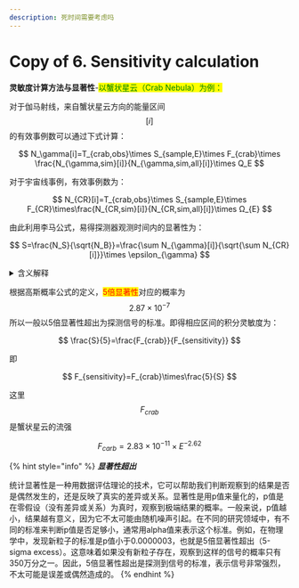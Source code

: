 ```yaml
---
description: 死时间需要考虑吗
---
```


# Copy of 6. Sensitivity calculation

**灵敏度计算方法与显著性**-<mark style="color:green;">以蟹状星云（Crab Nebula）为例：</mark>

对于伽马射线，来自蟹状星云方向的能量区间$$[i]$$的有效事例数可以通过下式计算：

$$
N_\gamma[i]=T_{crab,obs}\times S_{sample,E}\times F_{crab}\times \frac{N_{\gamma,sim}[i]}{N_{\gamma,sim,all}[i]}\times Q_E
$$

对于宇宙线事例，有效事例数为：

$$
N_{CR}[i]=T_{crab,obs}\times S_{sample,E}\times F_{CR}\times\frac{N_{CR,sim}[i]}{N_{CR,sim,all}[i]}\times Ω_{E}
$$

由此利用李马公式，易得探测器观测时间内的显著性为：

$$
S=\frac{N_S}{\sqrt{N_B}}=\frac{\sum N_{\gamma}[i]}{\sqrt{\sum N_{CR}[i]}}\times \epsilon_{\gamma}
$$

<details>

<summary>含义解释</summary>

$$S_{sample}$$是空气簇射的投点面积，在HADAR实验中投点面积是800米为边长的正方形

&#x20;$$F_{crab,obs}$$是蟹状星云在观测能段的积分流强 ，其 **log-parabola** 积分形式（[在能量GeV-TeV](http://dx.doi.org/10.1016/j.jheap.2015.01.002)）为：

$$\int_{E}^\infty(3.23\pm0.03)\times 10^{-11}cm^{-2}s^{-1}TeV^{-1}\times (\frac{E}{TeV})^{(-2.47\pm0.01)+(-0.24\pm0.01)log(\frac{E}{TeV})}$$

$$F_{CR}$$是宇宙线本底（质子）积分流强，其积分形式为：

$$\int_{E}^\infty0.898\times 10^{-5}\times\left(\frac{E}{T e V}\right)^{(-2.7)}{cm}^{-2} \mathrm{~s}^{-1} \mathrm{sr}^{-1} \mathrm{TeV}^{-1}$$

$$N_{\gamma,sim}[i]/N_{\gamma,sim,all}[i]$$是能量处的探测效率

$$\epsilon_\gamma$$是落在立体角内的伽马事例比总事例数，这里取<mark style="color:red;">68%</mark>

$$Ω_{i,E}$$是能量区间$$i$$处的伽马射线的角分辨所对应的立体角

$$Q_E$$是能量$$i$$处的Q因子

</details>

根据高斯概率公式的定义，<mark style="color:red;">5倍显著性</mark>对应的概率为$$2.87\times 10^{−7}$$所以一般以5倍显著性超出为探测信号的标准。即得相应区间的积分灵敏度为：

$$
\frac{S}{5}=\frac{F_{crab}}{F_{sensitivity}}
$$

即

$$
F_{sensitivity}=F_{crab}\times\frac{5}{S}
$$

这里$$F_{crab}$$是蟹状星云的流强

$$
F_{carb}=2.83\times10^{-11}\times E^{-2.62}
$$

{% hint style="info" %}
_**显著性超出**_

统计显著性是一种用数据评估理论的技术，它可以帮助我们判断观察到的结果是否是偶然发生的，还是反映了真实的差异或关系。显著性是用p值来量化的，p值是在零假设（没有差异或关系）为真时，观察到极端结果的概率。一般来说，p值越小，结果越有意义，因为它不太可能由随机噪声引起。在不同的研究领域中，有不同的标准来判断p值是否足够小，通常用alpha值来表示这个标准。例如，在物理学中，发现新粒子的标准是p值小于0.0000003，也就是5倍显著性超出（5-sigma excess）。这意味着如果没有新粒子存在，观察到这样的信号的概率只有350万分之一。因此，5倍显著性超出是探测到信号的标准，表示信号非常强烈，不太可能是误差或偶然造成的。
{% endhint %}
